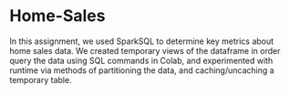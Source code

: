 # Home-Sales

In this assignment, we used SparkSQL to determine key metrics about home sales data. We created temporary views of the dataframe in order query the data using SQL commands in Colab, and experimented with runtime via methods of partitioning the data, and caching/uncaching a temporary table.

